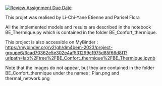 [![Review Assignment Due Date](https://classroom.github.com/assets/deadline-readme-button-24ddc0f5d75046c5622901739e7c5dd533143b0c8e959d652212380cedb1ea36.svg)](https://classroom.github.com/a/DMXliQ2x)   

This projet was realised by Li-Chi-Yane Etienne and Parisel Flora

All the implemented models and results are described in the notebook BE_Thermique.py which is contained in the folder BE_Confort_thermique.

This project is also accessible on MyBinder : https://mybinder.org/v2/gh/dm4bem-2023/project-groupe6/6cad70362e5e302e4af531299c1975d85f66d8f1?urlpath=lab%2Ftree%2FBE_Confort_thermique%2FBE_Thermique.ipynb

Note that the images do not appear, but they are contained in the folder BE_Confort_thermique under the names : Plan.png and thermal_network.png
